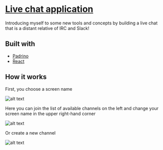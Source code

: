 # [Live chat application](https://fast-chat-app.herokuapp.com/ 'Fast Chat')
Introducing myself to some new tools and concepts by building a live chat
that is a distant relative of IRC and Slack!

## Built with
* [Padrino](https://padrinorb.com/ 'Padrino')
* [React](https://reactjs.org/ 'React')

## How it works
First, you choose a screen name

![alt text](https://hirealexsmith.com/chooseScreenName.png 'Choose screen name')

Here you can join the list of available channels on the left and change your
screen name in the upper right-hand corner

![alt text](https://hirealexsmith.com/chats.png 'Join channels')

Or create a new channel

![alt text](https://hirealexsmith.com/newChannel.png 'Create a new channel')

